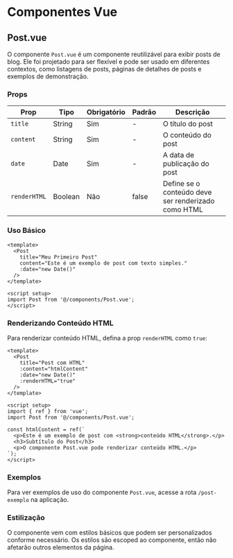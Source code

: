 # Componentes Vue

## Post.vue

O componente `Post.vue` é um componente reutilizável para exibir posts de blog. Ele foi projetado para ser flexível e pode ser usado em diferentes contextos, como listagens de posts, páginas de detalhes de posts e exemplos de demonstração.

### Props

| Prop | Tipo | Obrigatório | Padrão | Descrição |
|------|------|------------|--------|------------|
| `title` | String | Sim | - | O título do post |
| `content` | String | Sim | - | O conteúdo do post |
| `date` | Date | Sim | - | A data de publicação do post |
| `renderHTML` | Boolean | Não | false | Define se o conteúdo deve ser renderizado como HTML |

### Uso Básico

```vue
<template>
  <Post 
    title="Meu Primeiro Post"
    content="Este é um exemplo de post com texto simples."
    :date="new Date()"
  />
</template>

<script setup>
import Post from '@/components/Post.vue';
</script>
```

### Renderizando Conteúdo HTML

Para renderizar conteúdo HTML, defina a prop `renderHTML` como `true`:

```vue
<template>
  <Post 
    title="Post com HTML"
    :content="htmlContent"
    :date="new Date()"
    :renderHTML="true"
  />
</template>

<script setup>
import { ref } from 'vue';
import Post from '@/components/Post.vue';

const htmlContent = ref(`
  <p>Este é um exemplo de post com <strong>conteúdo HTML</strong>.</p>
  <h3>Subtítulo do Post</h3>
  <p>O componente Post.vue pode renderizar conteúdo HTML.</p>
`);
</script>
```

### Exemplos

Para ver exemplos de uso do componente `Post.vue`, acesse a rota `/post-exemplo` na aplicação.

### Estilização

O componente vem com estilos básicos que podem ser personalizados conforme necessário. Os estilos são escoped ao componente, então não afetarão outros elementos da página.